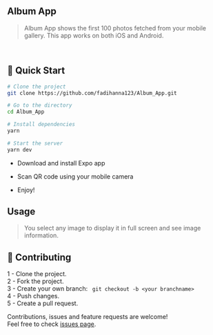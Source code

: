 ## Album App 
> Album App shows the first 100 photos fetched from your mobile gallery. This app works on both iOS and Android. 

<br />

## 🚀 Quick Start
```sh
# Clone the project
git clone https://github.com/fadihanna123/Album_App.git
```

```sh
# Go to the directory
cd Album_App
```

```sh
# Install dependencies
yarn
```

```sh
# Start the server
yarn dev
```
- Download and install Expo app

- Scan QR code using your mobile camera

- Enjoy!

## Usage
> You select any image to display it in full screen and see image information.

## 🤝 Contributing
1 - Clone the project. <br />
2 - Fork the project. <br />
3 - Create your own branch: ```
git checkout -b <your branchname>``` <br />
4 - Push changes. <br />
5 - Create a pull request. <br />

Contributions, issues and feature requests are welcome!<br />Feel free to check [issues page](https://github.com/fadihanna123/Album_App/issues).
